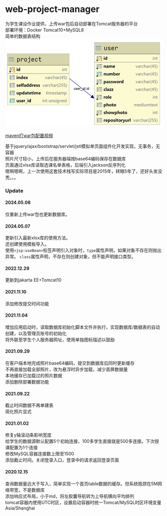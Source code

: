 # web-project-manager
为学生课设作业提供，上传war包后自动部署在Tomcat服务器的平台  
部署环境：Docker Tomcat10+MySQL8  
简单的数据表结构  
![数据表](./asserts/table.PNG)  


[maven打war包配置视频](https://mooc1-1.chaoxing.com/nodedetailcontroller/visitnodedetail?courseId=91374545&knowledgeId=387250418)

基于jquery/ajax/bootstrap/servlet/jstl模拟单页面组件化开发实现，无事务，无容器    
照片尺寸较小，上传后在服务器端按base64编码保存在数据库  
页面通过xlsx库读取选课名单表格，后端引入jackson反序列化  
嗯啊嗯啊，上一次使用这套技术栈写实际项目是2015年，转眼5年了，还好头发没秃。。。  

### Update
#### 2024.05.08
仅重新上传war包也更新数据库。

#### 2024.05.07
更新引入最新xlsx库的使用方法。  
还创建使用模板导入。  
使用`<jsp:useBean>`标签声明引入对象时，`type`属性声明，如果对象不存在则抛出异常。
`class`属性声明，不存在则创建对象，但不能声明接口类型。

#### 2022.12.29
更新到jakarta EE+Tomcat10

#### 2021.11.10
添加修改提交时间功能  

#### 2021.11.04
增加应用启动时，读取数据库初始化脚本文件并执行，实现数据库/数据表的自动创建，以及管理员账号的初始化  
将外联至学生个人服务器网址，使用单独图标描述以鼓励  

#### 2021.09.29
在客户端本地完成照片base64编码，提交到数据库后同时更新缓存    
不再直接加载全部照片，改为悬浮时异步加载，减少首屏数据量  
本地缓存已加载过的照片数据  
添加删除部署数据功能  

#### 2021.09.22
截止时间数据不再单建表  
简化照片显式  

#### 2021.01.02
修复y轴滚动条影响宽度  
给学生的数据源默认配置5个初始连接，100多学生直接就是500多连接。下次授课配置为1个连接  
修改MySQL容器连接数上限至1500  
添加截止时间。关闭登录入口，登录中的请求返回登录页面  

#### 2020.12.15
查询数据量远大于写入，简单实现一个首页table数据的缓存。但系统瓶颈在5M网络带宽，不是数据库  
添加响应式布局，小于md，将左胶囊导航转为上导航横向平均排列    
tomcat容器内使用UTC时区，设置启动容器时统一Tomcat/MySQL时区环境变量Asia/Shanghai  